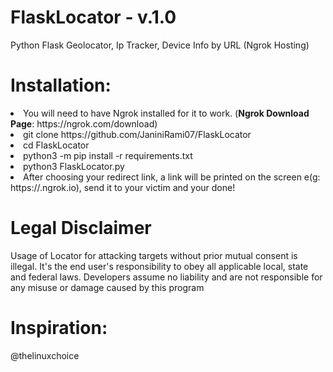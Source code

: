 # FlaskLocator - v.1.0
Python Flask Geolocator, Ip Tracker, Device Info by URL (Ngrok Hosting) 

# Installation:
<li>You will need to have Ngrok installed for it to work. (<b>Ngrok Download Page</b>: https://ngrok.com/download)</li>
<li>git clone https://github.com/JaniniRami07/FlaskLocator</li>
<li>cd FlaskLocator</li>
<li>python3 -m pip install -r requirements.txt</li>
<li>python3 FlaskLocator.py</li>
<li>After choosing your redirect link, a link will be printed on the screen e(g: https://<random_shit>.ngrok.io), send it to your victim and your done!</li>

# Legal Disclaimer
Usage of Locator for attacking targets without prior mutual consent is illegal. It's the end user's responsibility to obey all applicable local, state and federal laws. Developers assume no liability and are not responsible for any misuse or damage caused by this program

# Inspiration:
@thelinuxchoice

